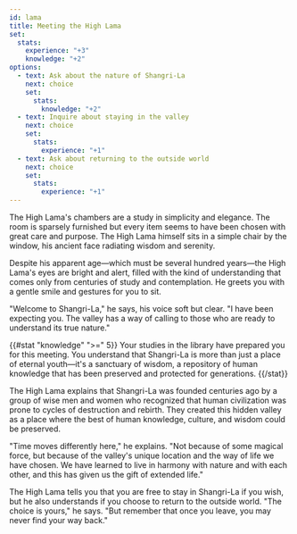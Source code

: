 ```yaml
---
id: lama
title: Meeting the High Lama
set:
  stats:
    experience: "+3"
    knowledge: "+2"
options:
  - text: Ask about the nature of Shangri-La
    next: choice
    set:
      stats:
        knowledge: "+2"
  - text: Inquire about staying in the valley
    next: choice
    set:
      stats:
        experience: "+1"
  - text: Ask about returning to the outside world
    next: choice
    set:
      stats:
        experience: "+1"
---
```


The High Lama's chambers are a study in simplicity and elegance. The room is sparsely furnished but every item seems to have been chosen with great care and purpose. The High Lama himself sits in a simple chair by the window, his ancient face radiating wisdom and serenity.

Despite his apparent age—which must be several hundred years—the High Lama's eyes are bright and alert, filled with the kind of understanding that comes only from centuries of study and contemplation. He greets you with a gentle smile and gestures for you to sit.

"Welcome to Shangri-La," he says, his voice soft but clear. "I have been expecting you. The valley has a way of calling to those who are ready to understand its true nature."

{{#stat "knowledge" ">=" 5}}
Your studies in the library have prepared you for this meeting. You understand that Shangri-La is more than just a place of eternal youth—it's a sanctuary of wisdom, a repository of human knowledge that has been preserved and protected for generations.
{{/stat}}

The High Lama explains that Shangri-La was founded centuries ago by a group of wise men and women who recognized that human civilization was prone to cycles of destruction and rebirth. They created this hidden valley as a place where the best of human knowledge, culture, and wisdom could be preserved.

"Time moves differently here," he explains. "Not because of some magical force, but because of the valley's unique location and the way of life we have chosen. We have learned to live in harmony with nature and with each other, and this has given us the gift of extended life."

The High Lama tells you that you are free to stay in Shangri-La if you wish, but he also understands if you choose to return to the outside world. "The choice is yours," he says. "But remember that once you leave, you may never find your way back." 